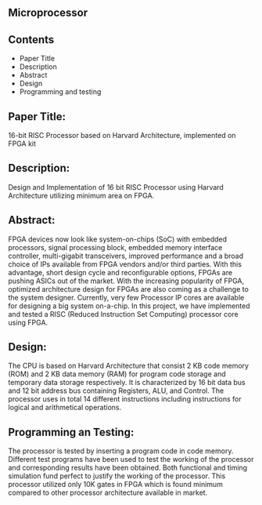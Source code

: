 Microprocessor
--------------

Contents
--------

 * Paper Title
 * Description
 * Abstract
 * Design
 * Programming and testing

Paper Title:
------------

16-bit RISC Processor based on Harvard Architecture, implemented on FPGA kit

Description:
------------

Design and Implementation of 16 bit RISC Processor using Harvard Architecture utilizing minimum area on FPGA.

Abstract:
---------

FPGA devices now look like system-on-chips (SoC) with embedded processors, signal processing block, embedded memory interface controller, multi-gigabit transceivers, improved performance and a broad choice of IPs available from FPGA vendors and/or third parties. 
With this advantage, short design cycle and reconfigurable options, FPGAs are pushing ASICs out of the market. 
With the increasing popularity of FPGA, optimized architecture design for FPGAs are also coming as a challenge to the system designer. Currently, very few Processor IP cores are available for designing a big system on-a-chip. 
In this project, we have implemented and tested a RISC (Reduced Instruction Set Computing) processor core using FPGA. 

Design:
-------

The CPU is based on Harvard Architecture that consist 2 KB code memory (ROM) and 2 KB data memory (RAM) for program code storage and temporary data storage respectively. 
It is characterized by 16 bit data bus and 12 bit address bus containing Registers, ALU, and Control. 
The processor uses in total 14 different instructions including instructions for logical and arithmetical operations. 

Programming an Testing:
-----------------------

The processor is tested by inserting a program code in code memory. Different test programs have been used to test the working of the processor and corresponding results have been obtained. 
Both functional and timing simulation fund perfect to justify the working of the processor. 
This processor utilized only 10K gates in FPGA which is found minimum compared to other processor architecture available in market.
